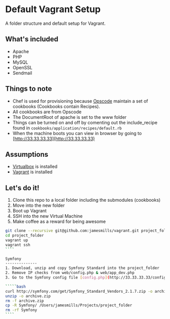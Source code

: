 Default Vagrant Setup
=========

A folder structure and default setup for Vagrant.

What's included
--------------
* Apache
* PHP
* MySQL
* OpenSSL
* Sendmail

Things to note
--------------
* Chef is used for provisioning because [Opscode](http://community.opscode.com/cookbooks) maintain a set of cookbooks (Cookbooks contain Recipes).
* All cookbooks are from Opscode
* The DocumentRoot of apache is set to the www folder
* Things can be turned on and off by comenting out the include_recipe found in `cookbooks/application/recipes/default.rb`
* When the machine boots you can view in browser by going to [http://33.33.33.33](http://33.33.33.33)
 
Assumptions
--------------
* [Virtualbox](https://www.virtualbox.org/wiki/Downloads) is installed
* [Vagrant](http://vagrantup.com/) is installed

Let's do it!
--------------
1. Clone this repo to a local folder including the submodules (cookbooks)
2. Move into the new folder
3. Boot up Vagrant
4. SSH into the new Virtual Machine
5. Make coffee as a reward for being awesome

`````bash
git clone --recursive git@github.com:jamesmills/vagrant.git project_folder
cd project_folder
vagrant up
vagrant ssh
````

Symfony
--------------
1. Download, unzip and copy Symfony Standard into the project_folder
2. Remove IP checks from web/config.php & web/app_dev.php
3. Go to the Symfony config file [config.php](http://33.33.33.33/config.php)

`````bash
curl http://symfony.com/get/Symfony_Standard_Vendors_2.1.7.zip -o archive.zip 
unzip -o archive.zip 
rm -f archive.zip 
cp -R Symfony/ /Users/jamesmills/Projects/project_folder
rm -rf Symfony
````




    